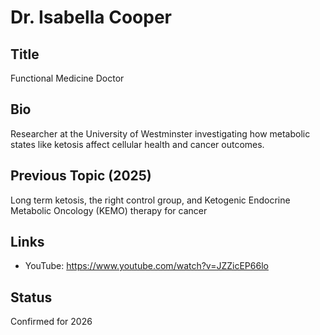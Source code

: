 # Dr. Isabella Cooper

## Title
Functional Medicine Doctor

## Bio  
Researcher at the University of Westminster investigating how metabolic states like ketosis affect cellular health and cancer outcomes.

## Previous Topic (2025)
Long term ketosis, the right control group, and Ketogenic Endocrine Metabolic Oncology (KEMO) therapy for cancer

## Links
- YouTube: https://www.youtube.com/watch?v=JZZicEP66lo

## Status
Confirmed for 2026